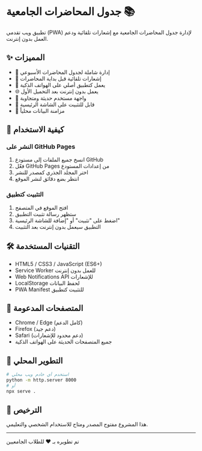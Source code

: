 
# جدول المحاضرات الجامعية 📚

تطبيق ويب تقدمي (PWA) لإدارة جدول المحاضرات الجامعية مع إشعارات تلقائية ودعم العمل بدون إنترنت.

## ✨ المميزات

- 📅 إدارة شاملة لجدول المحاضرات الأسبوعي
- 🔔 إشعارات تلقائية قبل بداية المحاضرات
- 📱 يعمل كتطبيق أصلي على الهواتف الذكية
- 🌐 يعمل بدون إنترنت بعد التحميل الأول
- 🌙 واجهة مستخدم حديثة ومتجاوبة
- 📲 قابل للتثبيت على الشاشة الرئيسية
- 🔄 مزامنة البيانات محلياً

## 🚀 كيفية الاستخدام

### النشر على GitHub Pages

1. انسخ جميع الملفات إلى مستودع GitHub
2. فعّل GitHub Pages من إعدادات المستودع
3. اختر المجلد الجذري كمصدر للنشر
4. انتظر بضع دقائق لنشر الموقع

### التثبيت كتطبيق

1. افتح الموقع في المتصفح
2. ستظهر رسالة تثبيت التطبيق
3. اضغط على "تثبيت" أو "إضافة للشاشة الرئيسية"
4. التطبيق سيعمل بدون إنترنت بعد التثبيت

## 🛠️ التقنيات المستخدمة

- HTML5 / CSS3 / JavaScript (ES6+)
- Service Worker للعمل بدون إنترنت
- Web Notifications API للإشعارات
- LocalStorage لحفظ البيانات
- PWA Manifest للتثبيت كتطبيق

## 📱 المتصفحات المدعومة

- Chrome / Edge (كامل الدعم)
- Firefox (دعم جيد)
- Safari (دعم محدود للإشعارات)
- جميع المتصفحات الحديثة على الهواتف الذكية

## 🔧 التطوير المحلي

```bash
# استخدم أي خادم ويب محلي
python -m http.server 8000
# أو
npx serve .
```

## 📄 الترخيص

هذا المشروع مفتوح المصدر ومتاح للاستخدام الشخصي والتعليمي.

---

تم تطويره بـ ❤️ للطلاب الجامعيين
